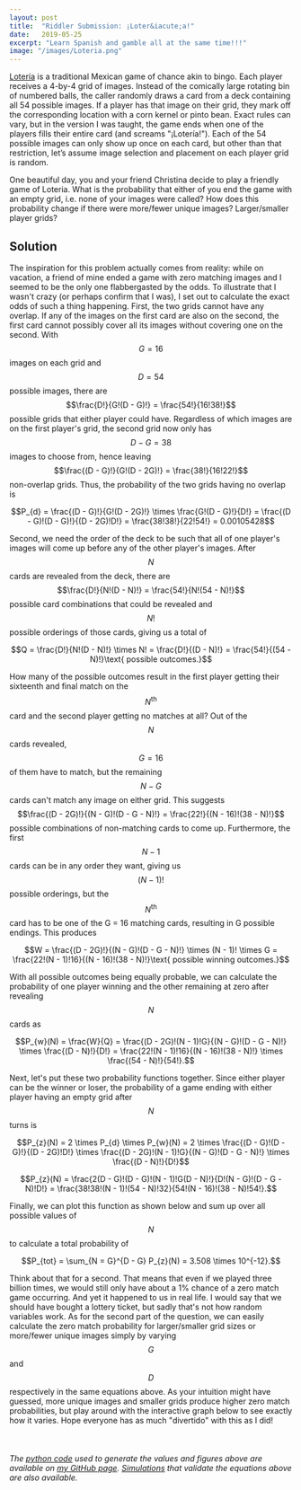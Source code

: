 ```yaml
---
layout: post
title:  "Riddler Submission: ¡Loter&iacute;a!"
date:   2019-05-25
excerpt: "Learn Spanish and gamble all at the same time!!!"
image: "/images/Loteria.png"
---
```


<head>
<meta name="twitter:card" content="summary_large_image">
<meta name="twitter:creator" content="@tefirman51">
<meta name="twitter:site" content="@tefirman51">
<meta name="twitter:title" content="Riddler Submission: ¡Loter&iacute;a!">
<meta name="twitter:description" content="Learn Spanish and gamble all at the same time!!!">
<meta name="twitter:image:src" content="https://tefirman.github.io/images/Loteria.png">
<meta name="twitter:image:width" content="280">
<meta name="twitter:image:height" content="150">
<script src="/assets/js/jquery.min.js"></script> 
<script> 
$(function(){
  $("#includedContent").load("/images/Loteria_ZeroMatches.html"); 
});
</script>
<script> 
$(function(){
  $("#includedContent2").load("/images/Loteria_Slidebar.html"); 
});
</script> 
<!-- Global site tag (gtag.js) - Google Analytics -->
<script async src="https://www.googletagmanager.com/gtag/js?id=UA-141691742-1"></script>
<script>
  window.dataLayer = window.dataLayer || [];
  function gtag(){dataLayer.push(arguments);}
  gtag('js', new Date());

  gtag('config', 'UA-141691742-1');
</script>
</head>

<script src='https://cdnjs.cloudflare.com/ajax/libs/mathjax/2.7.5/MathJax.js?config=TeX-MML-AM_CHTML' async></script>

<a href="https://en.wikipedia.org/wiki/Loter%C3%ADa">Loter&iacute;a</a> is a traditional Mexican game of chance akin to bingo. Each player receives a 4-by-4 grid of images. Instead of the comically large rotating bin of numbered balls, the caller randomly draws a card from a deck containing all 54 possible images. If a player has that image on their grid, they mark off the corresponding location with a corn kernel or pinto bean. Exact rules can vary, but in the version I was taught, the game ends when one of the players fills their entire card (and screams "¡Loter&iacute;a!"). Each of the 54 possible images can only show up once on each card, but other than that restriction, let’s assume image selection and placement on each player grid is random.

One beautiful day, you and your friend Christina decide to play a friendly game of Loteria. What is the probability that either of you end the game with an empty grid, i.e. none of your images were called? How does this probability change if there were more/fewer unique images? Larger/smaller player grids?

## Solution

The inspiration for this problem actually comes from reality: while on vacation, a friend of mine ended a game with zero matching images and I seemed to be the only one flabbergasted by the odds. To illustrate that I wasn't crazy (or perhaps confirm that I was), I set out to calculate the exact odds of such a thing happening. First, the two grids cannot have any overlap. If any of the images on the first card are also on the second, the first card cannot possibly cover all its images without covering one on the second. With $$G = 16$$ images on each grid and $$D = 54$$ possible images, there are $$\frac{D!}{G!(D - G)!} = \frac{54!}{16!38!}$$ possible grids that either player could have. Regardless of which images are on the first player's grid, the second grid now only has $$D - G = 38$$ images to choose from, hence leaving $$\frac{(D - G)!}{G!(D - 2G)!} = \frac{38!}{16!22!}$$ non-overlap grids. Thus, the probability of the two grids having no overlap is

$$P_{d} = \frac{(D - G)!}{G!(D - 2G)!} \times \frac{G!(D - G)!}{D!} = \frac{(D - G)!(D - G)!}{(D - 2G)!D!} = \frac{38!38!}{22!54!} = 0.00105428$$

Second, we need the order of the deck to be such that all of one player's images will come up before any of the other player's images. After $$N$$ cards are revealed from the deck, there are $$\frac{D!}{N!(D - N)!} = \frac{54!}{N!(54 - N)!}$$ possible card combinations that could be revealed and $$N!$$ possible orderings of those cards, giving us a total of 

$$Q = \frac{D!}{N!(D - N)!} \times N! = \frac{D!}{(D - N)!} = \frac{54!}{(54 - N)!}\text{ possible outcomes.}$$

How many of the possible outcomes result in the first player getting their sixteenth and final match on the $$N^{\text{th}}$$ card and the second player getting no matches at all? Out of the $$N$$ cards revealed, $$G = 16$$ of them have to match, but the remaining $$N - G$$ cards can't match any image on either grid. This suggests $$\frac{(D - 2G)!}{(N - G)!(D - G - N)!} = \frac{22!}{(N - 16)!(38 - N)!}$$ possible combinations of non-matching cards to come up. Furthermore, the first $$N - 1$$ cards can be in any order they want, giving us $$(N - 1)!$$ possible orderings, but the $$N^{\text{th}}$$ card has to be one of the G = 16 matching cards, resulting in G possible endings. This produces

$$W = \frac{(D - 2G)!}{(N - G)!(D - G - N)!} \times (N - 1)! \times G = \frac{22!(N - 1)!16}{(N - 16)!(38 - N)!}\text{ possible winning outcomes.}$$

With all possible outcomes being equally probable, we can calculate the probability of one player winning and the other remaining at zero after revealing $$N$$ cards as

$$P_{w}(N) = \frac{W}{Q} = \frac{(D - 2G)!(N - 1)!G}{(N - G)!(D - G - N)!} \times \frac{(D - N)!}{D!} = \frac{22!(N - 1)!16}{(N - 16)!(38 - N)!} \times \frac{(54 - N)!}{54!}.$$

Next, let's put these two probability functions together. Since either player can be the winner or loser, the probability of a game ending with either player having an empty grid after $$N$$ turns is

$$P_{z}(N) = 2 \times P_{d} \times P_{w}(N) = 2 \times \frac{(D - G)!(D - G)!}{(D - 2G)!D!} \times \frac{(D - 2G)!(N - 1)!G}{(N - G)!(D - G - N)!} \times \frac{(D - N)!}{D!}$$

$$P_{z}(N) = \frac{2(D - G)!(D - G)!(N - 1)!G(D - N)!}{D!(N - G)!(D - G - N)!D!} = \frac{38!38!(N - 1)!(54 - N)!32}{54!(N - 16)!(38 - N)!54!}.$$

Finally, we can plot this function as shown below and sum up over all possible values of $$N$$ to calculate a total probability of 

$$P_{tot} = \sum_{N = G}^{D - G} P_{z}(N) = 3.508 \times 10^{-12}.$$

<div align="center"><div id="includedContent"></div></div>

Think about that for a second. That means that even if we played three billion times, we would still only have about a 1% chance of a zero match game occurring. And yet it happened to us in real life. I would say that we should have bought a lottery ticket, but sadly that's not how random variables work. As for the second part of the question, we can easily calculate the zero match probability for larger/smaller grid sizes or more/fewer unique images simply by varying $$G$$ and $$D$$ respectively in the same equations above. As your intuition might have guessed, more unique images and smaller grids produce higher zero match probabilities, but play around with the interactive graph below to see exactly how it varies. Hope everyone has as much "divertido" with this as I did!

<div align="center"><div id="includedContent2"></div></div>

<br>
<h6>The <a href="https://github.com/tefirman/RiddlerCode/blob/master/Riddler_May25_Loteria.py">python code</a> used to generate the values and figures above are available on <a href="https://github.com/tefirman">my GitHub page</a>. <a href="https://github.com/tefirman/RiddlerCode/blob/master/LoteriaSimulations.csv">Simulations</a> that validate the equations above are also available.


